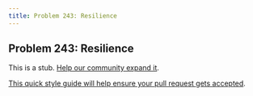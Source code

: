 ```yaml
---
title: Problem 243: Resilience
---
```

## Problem 243: Resilience

This is a stub. <a href='https://github.com/freecodecamp/guides/tree/master/src/pages/certifications/coding-interview-prep/project-euler/problem-243-resilience/index.md' target='_blank' rel='nofollow'>Help our community expand it</a>.

<a href='https://github.com/freecodecamp/guides/blob/master/README.md' target='_blank' rel='nofollow'>This quick style guide will help ensure your pull request gets accepted</a>.

<!-- The article goes here, in GitHub-flavored Markdown. Feel free to add YouTube videos, images, and CodePen/JSBin embeds  -->
